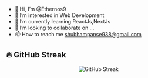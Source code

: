 - 👋 Hi, I’m @Ethernos9
- 👀 I’m interested in Web Development
- 🌱 I’m currently learning ReactJs,NextJs
- 💞️ I’m looking to collaborate on ...
- 📫 How to reach me shubhampanse938@gmail.com

<!---
Ethernos9/Ethernos9 is a ✨ special ✨ repository because its `README.md` (this file) appears on your GitHub profile.
You can click the Preview link to take a look at your changes.
--->


## 🔥 GitHub Streak
<div align="center">
  <img src="https://streak-stats.demolab.com/?user=Ethernos9&theme=dark&hide_border=true" alt="GitHub Streak" />
</div>
